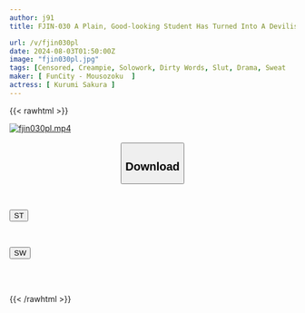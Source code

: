 ```yaml
---
author: j91
title: FJIN-030 A Plain, Good-looking Student Has Turned Into A Devilish Beauty And Returned Home For Summer Vacation! I, A Middle-aged Man, Can't Stand Being Teased By Her Anime-voiced, Close-up Whispering Dirty Talk... Kurumi Sakura

url: /v/fjin030pl
date: 2024-08-03T01:50:00Z
image: "fjin030pl.jpg"
tags: [Censored, Creampie, Solowork, Dirty Words, Slut, Drama, Sweat	]
maker: [ FunCity - Mousozoku  ]
actress: [ Kurumi Sakura ]
---
```



{{< rawhtml >}}

<div class="video" data-videoid="QbRxLLQ07Js049o">
    <a href="javascript:;">
        <img src="/v/fjin030pl/fjin030pl.jpg" width="WIDTH" height="HEIGHT" alt="fjin030pl.mp4" loading="lazy">
    </a>
</div>

<script type="text/javascript" src="https://j91.asia/asset/on-demand-st.js"></script>

<br>
  <link rel="stylesheet" href="https://j91.asia/asset/bs5.css">
  
  <center>
  <button class="btn btn-primary" type="button" data-bs-toggle="collapse" data-bs-target=".multi-collapse" aria-expanded="false" aria-controls="multiCollapseExample1 multiCollapseExample2"><h2>Download</h2></button></center>
</p>
<div class="row">
  <div class="col">
    <div class="collapse multi-collapse" id="multiCollapseExample1">
      <div class="card card-body">
	      	      <br>
<div class="buttons">  
<p><a href="/v/fjin030pl/st.html" target="_blank"><button class="btn-hover color-3"><i class="fa fa-download"></i> ST</button></a></p></div>
    </div>
  </div>
</div>
  <div class="col">
    <div class="collapse multi-collapse" id="multiCollapseExample2">
      <div class="card card-body">
	      <br>
<div class="buttons">
<p><a href="/v/fjin030pl/sw.html" target="_blank"><button class="btn-hover color-2"><i class="fa fa-download"></i> SW</button></a></p></div>
<br><br>
      </div>
    </div>
  </div>
</div>

{{< /rawhtml >}}
